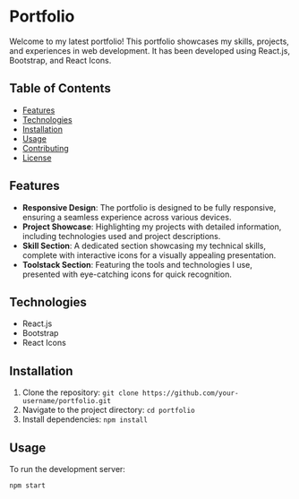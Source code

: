 # Portfolio

Welcome to my latest portfolio! This portfolio showcases my skills, projects, and experiences in web development. It has been developed using React.js, Bootstrap, and React Icons.

## Table of Contents

- [Features](#features)
- [Technologies](#technologies)
- [Installation](#installation)
- [Usage](#usage)
- [Contributing](#contributing)
- [License](#license)

## Features

- **Responsive Design**: The portfolio is designed to be fully responsive, ensuring a seamless experience across various devices.
- **Project Showcase**: Highlighting my projects with detailed information, including technologies used and project descriptions.
- **Skill Section**: A dedicated section showcasing my technical skills, complete with interactive icons for a visually appealing presentation.
- **Toolstack Section**: Featuring the tools and technologies I use, presented with eye-catching icons for quick recognition.

## Technologies

- React.js
- Bootstrap
- React Icons

## Installation

1. Clone the repository: `git clone https://github.com/your-username/portfolio.git`
2. Navigate to the project directory: `cd portfolio`
3. Install dependencies: `npm install`

## Usage

To run the development server:

```bash
npm start
